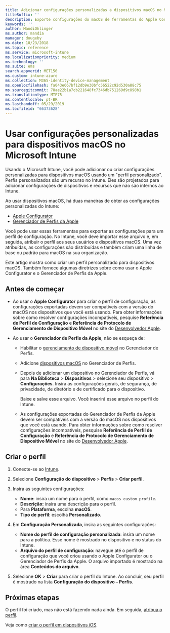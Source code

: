 ```yaml
---
title: Adicionar configurações personalizadas a dispositivos macOS no Microsoft Intune ‑ Azure | Microsoft Docs
titleSuffix: ''
description: Exporte configurações do macOS de ferramentas do Apple Configurator ou do Gerenciador de Perfis da Apple e, em seguida, importe-as para o Microsoft Intune. Essas configurações podem criar, usar e controlar configurações e recursos personalizados nos dispositivos macOS. Esse perfil personalizado pode ser atribuído ou distribuído para dispositivos macOS na sua organização para criar uma linha de base ou padrão.
keywords: ''
author: MandiOhlinger
ms.author: mandia
manager: dougeby
ms.date: 10/23/2018
ms.topic: reference
ms.service: microsoft-intune
ms.localizationpriority: medium
ms.technology: ''
ms.suite: ems
search.appverid: MET150
ms.custom: intune-azure
ms.collection: M365-identity-device-management
ms.openlocfilehash: fa043e667bf12db9e30bfc56522c92d530a88c75
ms.sourcegitcommit: 78ae22b1a7cb221648fc7346db751269d9c898b1
ms.translationtype: MTE75
ms.contentlocale: pt-BR
ms.lasthandoff: 05/29/2019
ms.locfileid: "66373628"
---
```

# <a name="use-custom-settings-for-macos-devices-in-microsoft-intune"></a>Usar configurações personalizadas para dispositivos macOS no Microsoft Intune

Usando o Microsoft Intune, você pode adicionar ou criar configurações personalizadas para dispositivos macOS usando um "perfil personalizado". Perfis personalizados são um recurso no Intune. Eles são projetados para adicionar configurações de dispositivos e recursos que não são internos ao Intune.

Ao usar dispositivos macOS, há duas maneiras de obter as configurações personalizadas do Intune:

- [Apple Configurator](https://itunes.apple.com/app/apple-configurator-2/id1037126344?mt=12)
- [Gerenciador de Perfis da Apple](https://support.apple.com/profile-manager)

Você pode usar essas ferramentas para exportar as configurações para um perfil de configuração. No Intune, você deve importar esse arquivo e, em seguida, atribuir o perfil aos seus usuários e dispositivos macOS. Uma vez atribuídas, as configurações são distribuídas e também criam uma linha de base ou padrão para macOS na sua organização.

Este artigo mostra como criar um perfil personalizado para dispositivos macOS. Também fornece algumas diretrizes sobre como usar o Apple Configurator e o Gerenciador de Perfis da Apple.

## <a name="before-you-begin"></a>Antes de começar

- Ao usar o **Apple Configurator** para criar o perfil de configuração, as configurações exportadas devem ser compatíveis com a versão do macOS nos dispositivos que você está usando. Para obter informações sobre como resolver configurações incompatíveis, pesquise **Referência de Perfil de Configuração** e **Referência de Protocolo de Gerenciamento de Dispositivo Móvel** no site do [Desenvolvedor Apple](https://developer.apple.com/).

- Ao usar o **Gerenciador de Perfis da Apple**, não se esqueça de:

  - Habilitar o [gerenciamento de dispositivo móvel](https://help.apple.com/serverapp/mac/5.7/#/apd05B9B761-D390-4A75-9251-E9AD29A61D0C) no Gerenciador de Perfis.
  - Adicione [dispositivos macOS](https://help.apple.com/profilemanager/mac/5.7/#/pm9onzap1984) no Gerenciador de Perfis.
  - Depois de adicionar um dispositivo no Gerenciador de Perfis, vá para **Na Biblioteca** > **Dispositivos** > selecione seu dispositivo > **Configurações**. Insira as configurações gerais, de segurança, de privacidade, de diretório e de certificado para o dispositivo.

    Baixe e salve esse arquivo. Você inserirá esse arquivo no perfil do Intune. 

  - As configurações exportadas do Gerenciador de Perfis da Apple devem ser compatíveis com a versão do macOS nos dispositivos que você está usando. Para obter informações sobre como resolver configurações incompatíveis, pesquise **Referência de Perfil de Configuração** e **Referência de Protocolo de Gerenciamento de Dispositivo Móvel** no site do [Desenvolvedor Apple](https://developer.apple.com/).

## <a name="create-the-profile"></a>Criar o perfil

1. Conecte-se ao [Intune](https://go.microsoft.com/fwlink/?linkid=2090973).
2. Selecione **Configuração do dispositivo** > **Perfis** > **Criar perfil**.
3. Insira as seguintes configurações:

    - **Nome**: insira um nome para o perfil, como `macos custom profile`.
    - **Descrição:** insira uma descrição para o perfil.
    - Para **Plataforma**, escolha **macOS**.
    - **Tipo de perfil**: escolha **Personalizado**.

4. Em **Configuração Personalizada**, insira as seguintes configurações:

    - **Nome do perfil de configuração personalizada**: insira um nome para a política. Esse nome é mostrado no dispositivo e no status do Intune.
    - **Arquivo do perfil de configuração**: navegue até o perfil de configuração que você criou usando o Apple Configurator ou o Gerenciador de Perfis da Apple. O arquivo importado é mostrado na área **Conteúdos do arquivo**.

5. Selecione **OK** > **Criar** para criar o perfil do Intune. Ao concluir, seu perfil é mostrado na lista **Configuração do dispositivo – Perfis**.

## <a name="next-steps"></a>Próximas etapas

O perfil foi criado, mas não está fazendo nada ainda. Em seguida, [atribua o perfil](device-profile-assign.md).

Veja como [criar o perfil em dispositivos iOS](custom-settings-ios.md).
